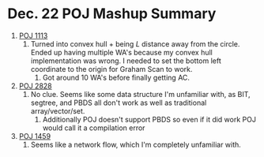 # Dec. 22 POJ Mashup Summary
1. [POJ 1113](http://poj.org/problem?id=1113)
	1. Turned into convex hull + being $L$ distance away from the circle. Ended up having multiple WA's because my convex hull implementation was wrong. I needed to set the bottom left coordinate to the origin for Graham Scan to work.
		1. Got around 10 WA's before finally getting AC.
2. [POJ 2828](http://poj.org/problem?id=2828)
	1. No clue. Seems like some data structure I'm unfamiliar with, as BIT, segtree, and PBDS all don't work as well as traditional array/vector/set.
		1. Additionally POJ doesn't support PBDS so even if it did work POJ would call it a compilation error
3. [POJ 1459](http://poj.org/problem?id=1459)
	1. Seems like a network flow, which I'm completely unfamiliar with.
